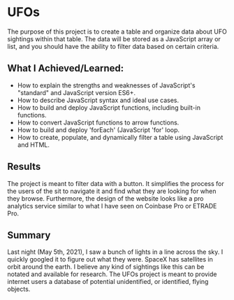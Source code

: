 # UFOs
The purpose of this project is to create a table and organize data about UFO sightings within that table. The data will be stored as a JavaScript array or list, and you should have the ability to filter data based on certain criteria. 

## What I Achieved/Learned:
- How to explain the strengths and weaknesses of JavaScript's "standard" and JavaScript version ES6+.
- How to describe JavaScript syntax and ideal use cases.
- How to build and deploy JavaScript functions, including built-in functions.
- How to convert JavaScript functions to arrow functions.
- How to build and deploy 'forEach' (JavaScript 'for' loop.
- How to create, populate, and dynamically filter a table using JavaScript and HTML.

## Results
The project is meant to filter data with a button. It simplifies the process for the users of the sit to navigate it and find what they are looking for when they browse. Furthermore, the design of the website looks like a pro analytics service similar to what I have seen on Coinbase Pro or ETRADE Pro.

## Summary
Last night (May 5th, 2021), I saw a bunch of lights in a line across the sky. I quickly googled it to figure out what they were. SpaceX has satellites in orbit around the earth. I believe any kind of sightings like this can be notated and available for research. The UFOs project is meant to provide internet users a database of potential unidentified, or identified, flying objects.
